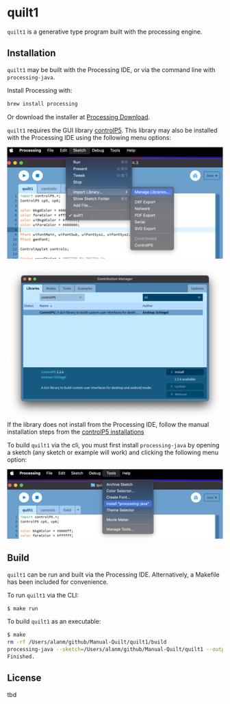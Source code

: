 # quilt1

`quilt1` is a generative type program built with the processing engine.

## Installation

`quilt1` may be built with the Processing IDE, or via the command line
with `processing-java`. 

Install Processing with:

```bash
brew install processing
```

Or download the installer at [Processing Download](https://processing.org/download).

`quilt1` requires the GUI library [controlP5](https://github.com/sojamo/controlp5). This library may also be installed with the Processing IDE using the following menu options:

![manage libraries](./assets/controlp5-manage-libraries.png)

![controlp5-install](./assets/controlp5-install.png)
If the library does not install from the Processing IDE, follow the manual installation steps from the [controlP5 installations](https://github.com/sojamo/controlp5)

To build `quilt1` via the cli, you must first install `processing-java` by opening a 
sketch (any sketch or example will work) and clicking the following menu option:

![install processing-java](./assets/processing-java.png)

## Build

`quilt1` can be run and built via the Processing IDE. Alternatively, a Makefile has been included for convenience. 

To run `quilt1` via the CLI:
```bash
$ make run
```

To build `quilt1` as an executable:
```bash
$ make
rm -rf /Users/alanm/github/Manual-Quilt/quilt1/build
processing-java --sketch=/Users/alanm/github/Manual-Quilt/quilt1 --output=/Users/alanm/github/Manual-Quilt/quilt1/build --force --export
Finished.
```

## License

tbd